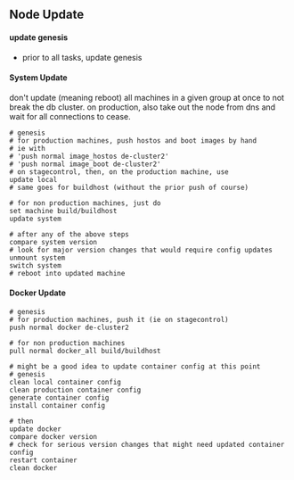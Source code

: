 
## Node Update

#### update genesis

- prior to all tasks, update genesis

#### System Update

don't update (meaning reboot) all machines in a given group at once to not break the db cluster.
on production, also take out the node from dns and wait for all connections to cease.

```
# genesis
# for production machines, push hostos and boot images by hand
# ie with 
# 'push normal image_hostos de-cluster2'
# 'push normal image_boot de-cluster2'
# on stagecontrol, then, on the production machine, use
update local
# same goes for buildhost (without the prior push of course)

# for non production machines, just do
set machine build/buildhost
update system

# after any of the above steps
compare system version
# look for major version changes that would require config updates
unmount system
switch system
# reboot into updated machine
```

#### Docker Update

```
# genesis
# for production machines, push it (ie on stagecontrol)
push normal docker de-cluster2

# for non production machines
pull normal docker_all build/buildhost

# might be a good idea to update container config at this point
# genesis
clean local container config
clean production container config
generate container config
install container config

# then
update docker
compare docker version
# check for serious version changes that might need updated container config
restart container
clean docker
```



